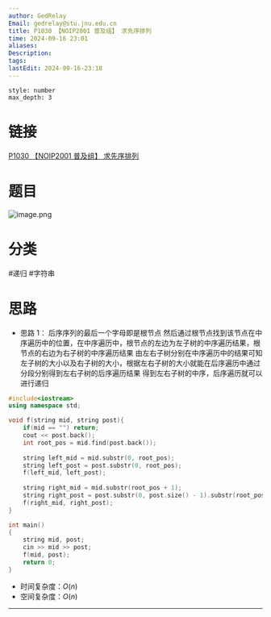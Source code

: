 ```yaml
---
author: GedRelay
Email: gedrelay@stu.jnu.edu.cn
title: P1030 【NOIP2001 普及组】 求先序排列
time: 2024-09-16 23:01
aliases: 
Description: 
tags: 
lastEdit: 2024-09-16-23:18
---
```


```toc
style: number
max_depth: 3
```

# 链接
[P1030 【NOIP2001 普及组】 求先序排列](https://www.luogu.com.cn/problem/P1030) 

# 题目
![image.png](https://ged-pic-bed.oss-cn-guangzhou.aliyuncs.com/img/202409162301716.png)


# 分类
#递归 #字符串 

# 思路
- 思路 1：
后序序列的最后一个字母即是根节点
然后通过根节点找到该节点在中序遍历中的位置，在中序遍历中，根节点的左边为左子树的中序遍历结果，根节点的右边为右子树的中序遍历结果
由左右子树分别在中序遍历中的结果可知左子树的大小以及右子树的大小，根据左右子树的大小就能在后序遍历中通过分段分别得到左右子树的后序遍历结果
得到左右子树的中序，后序遍历就可以进行递归 


```cpp
#include<iostream>
using namespace std;

void f(string mid, string post){
    if(mid == "") return;
    cout << post.back();
    int root_pos = mid.find(post.back());
    
    string left_mid = mid.substr(0, root_pos);
    string left_post = post.substr(0, root_pos);
    f(left_mid, left_post);
    
    string right_mid = mid.substr(root_pos + 1);
    string right_post = post.substr(0, post.size() - 1).substr(root_pos);
    f(right_mid, right_post);
}

int main()
{
    string mid, post;
    cin >> mid >> post;
    f(mid, post);
	return 0;
}
```


- 时间复杂度：${O\left( n \right)  }$ 
- 空间复杂度：${O\left( n \right)  }$ 


---

